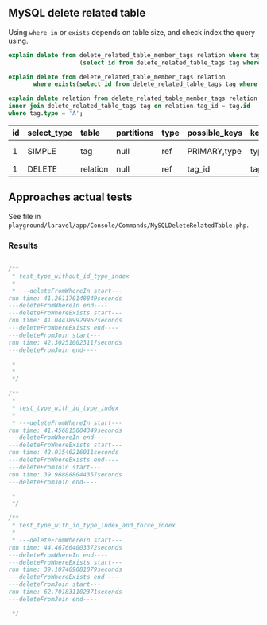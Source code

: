 ## MySQL delete related table 

Using `where in` or `exists` depends on table size,
and check index the query using.

```SQL
explain delete from delete_related_table_member_tags relation where tag_id in
                    (select id from delete_related_table_tags tag where tag.type = 'A');

explain delete from delete_related_table_member_tags relation
       where exists(select id from delete_related_table_tags tag where tag.id = relation.tag_id and tag.type = 'A');

explain delete relation from delete_related_table_member_tags relation
inner join delete_related_table_tags tag on relation.tag_id = tag.id
where tag.type = 'A';
```

| id | select\_type | table | partitions | type | possible\_keys | key | key\_len | ref | rows | filtered | Extra |
| :--- | :--- | :--- | :--- | :--- | :--- | :--- | :--- | :--- | :--- | :--- | :--- |
| 1 | SIMPLE | tag | null | ref | PRIMARY,type | type | 1022 | const | 2496048 | 100 | Using index |
| 1 | DELETE | relation | null | ref | tag\_id | tag\_id | 4 | test.tag.id | 1 | 100 | null |

## Approaches actual tests

See file in `playground/laravel/app/Console/Commands/MySQLDeleteRelatedTable.php`.

### Results

```php

/**
 * test_type_without_id_type_index
 *
 * ---deleteFromWhereIn start---
run time: 41.261170148849seconds
---deleteFromWhereIn end----
---deleteFroWhereExists start---
run time: 41.044189929962seconds
---deleteFroWhereExists end----
---deleteFromJoin start---
run time: 42.302510023117seconds
---deleteFromJoin end----

 *
 *
 */

/**
 *
 * test_type_with_id_type_index
 *
 * ---deleteFromWhereIn start---
run time: 41.456815004349seconds
---deleteFromWhereIn end----
---deleteFroWhereExists start---
run time: 42.01546216011seconds
---deleteFroWhereExists end----
---deleteFromJoin start---
run time: 39.968888044357seconds
---deleteFromJoin end----

 *
 */

/**
 * test_type_with_id_type_index_and_force_index
 *
 * ---deleteFromWhereIn start---
run time: 44.467664003372seconds
---deleteFromWhereIn end----
---deleteFroWhereExists start---
run time: 39.107469081879seconds
---deleteFroWhereExists end----
---deleteFromJoin start---
run time: 62.701831102371seconds
---deleteFromJoin end----

 */


```




